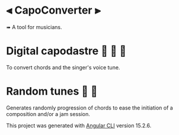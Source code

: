 # ⫷ CapoConverter ⫸

➠ A tool for musicians.

# Digital capodastre 🎸 🎻 🎤
To convert chords and the singer's voice tune. 

# Random tunes 🎲 🎼
Generates randomly progression of chords to ease the initiation of a composition and/or a jam session.


This project was generated with [Angular CLI](https://github.com/angular/angular-cli) version 15.2.6.

